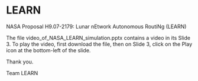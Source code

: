 # LEARN

NASA Proposal H9.07-2179: Lunar nEtwork Autonomous RoutiNg  (LEARN)

The file video_of_NASA_LEARN_simulation.pptx contains a video in its Slide 3.
To play the video, first download the file, then on Slide 3, click on the Play icon at the bottom-left of the slide.

Thank you.


Team LEARN
